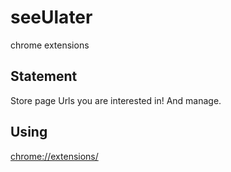 # seeUlater
chrome extensions

## Statement

Store page Urls you are interested in! And manage.

## Using

<chrome://extensions/>

